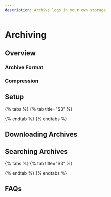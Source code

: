 ```yaml
---
description: Archive logs in your own storage
---
```


# Archiving

## Overview

### Archive Format

### Compression

## Setup

{% tabs %}
{% tab title="S3" %}

{% endtab %}
{% endtabs %}

## Downloading Archives

## Searching Archives

{% tabs %}
{% tab title="S3" %}

{% endtab %}
{% endtabs %}

## FAQs

